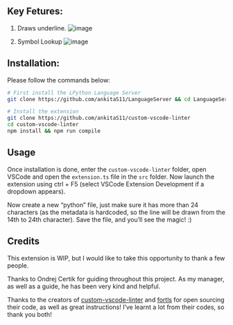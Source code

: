 ## Key Fetures:

1. Draws underline.
 ![image](https://user-images.githubusercontent.com/68434944/170823254-8e391875-8325-45e4-95d2-58d9fd48b88b.png)
 
2. Symbol Lookup
  ![image](https://user-images.githubusercontent.com/68434944/170823314-590190b2-842c-4bf9-8999-829458a4977f.png)

## Installation:

Please follow the commands below:

```bash
# First install the LPython Language Server
git clone https://github.com/ankitaS11/LanguageServer && cd LanguageServer && python3 setup.py install

# Install the extension
git clone https://github.com/ankitaS11/custom-vscode-linter
cd custom-vscode-linter
npm install && npm run compile
```

## Usage

Once installation is done, enter the `custom-vscode-linter` folder, open VSCode and open the `extension.ts` file in the `src` folder. Now launch the extension using ctrl + F5 (select VSCode Extension Development if a dropdown appears).

Now create a new “python” file, just make sure it has more than 24 characters (as the metadata is hardcoded, so the line will be drawn from the 14th to 24th character). Save the file, and you’ll see the magic! :)

## Credits

This extension is WIP, but I would like to take this opportunity to thank a few people.

Thanks to Ondrej Certik for guiding throughout this project. As my manager, as well as a guide, he has been very kind and helpful.

Thanks to the creators of [custom-vscode-linter](https://github.com/hchiam/custom-vscode-linter) and [fortls](https://github.com/gnikit/fortls/tree/master/fortls) for open sourcing their code, as well as great instructions! I’ve learnt a lot from their codes, so thank you both!

